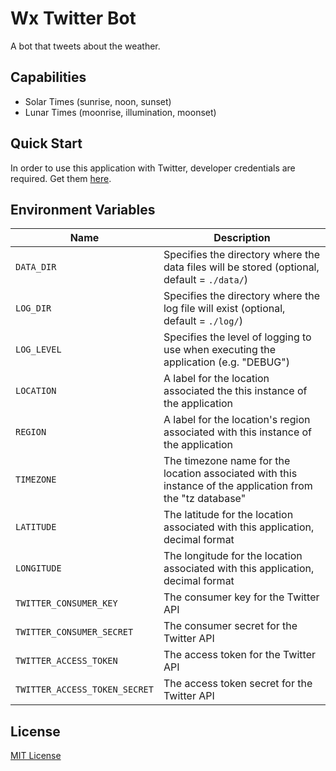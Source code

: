 # Wx Twitter Bot

A bot that tweets about the weather.

## Capabilities

- Solar Times (sunrise, noon, sunset)
- Lunar Times (moonrise, illumination, moonset)

## Quick Start

In order to use this application with Twitter, developer credentials are required. Get them [here](https://developer.twitter.com/).

## Environment Variables

| Name | Description |
| ---- | ----------- |
| `DATA_DIR` | Specifies the directory where the data files will be stored (optional, default = `./data/`) |
| `LOG_DIR` | Specifies the directory where the log file will exist (optional, default = `./log/`) |
| `LOG_LEVEL` | Specifies the level of logging to use when executing the application (e.g. "DEBUG") |
| `LOCATION` | A label for the location associated the this instance of the application |
| `REGION` | A label for the location's region associated with this instance of the application |
| `TIMEZONE` | The timezone name for the location associated with this instance of the application from the "tz database" |
| `LATITUDE` | The latitude for the location associated with this application, decimal format |
| `LONGITUDE` | The longitude for the location associated with this application, decimal format |
| `TWITTER_CONSUMER_KEY` | The consumer key for the Twitter API |
| `TWITTER_CONSUMER_SECRET` | The consumer secret for the Twitter API |
| `TWITTER_ACCESS_TOKEN` | The access token for the Twitter API |
| `TWITTER_ACCESS_TOKEN_SECRET` | The access token secret for the Twitter API |

## License

[MIT License](https://github.com/jnsnkrllive/wx-twitter-bot/blob/master/LICENSE)
